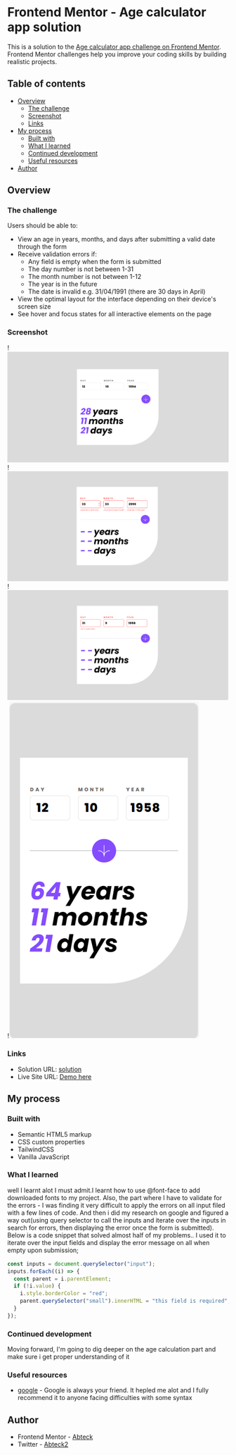 # Frontend Mentor - Age calculator app solution

This is a solution to the [Age calculator app challenge on Frontend Mentor](https://www.frontendmentor.io/challenges/age-calculator-app-dF9DFFpj-Q). Frontend Mentor challenges help you improve your coding skills by building realistic projects.

## Table of contents

- [Overview](#overview)
  - [The challenge](#the-challenge)
  - [Screenshot](#screenshot)
  - [Links](#links)
- [My process](#my-process)
  - [Built with](#built-with)
  - [What I learned](#what-i-learned)
  - [Continued development](#continued-development)
  - [Useful resources](#useful-resources)
- [Author](#author)

## Overview

### The challenge

Users should be able to:

- View an age in years, months, and days after submitting a valid date through the form
- Receive validation errors if:
  - Any field is empty when the form is submitted
  - The day number is not between 1-31
  - The month number is not between 1-12
  - The year is in the future
  - The date is invalid e.g. 31/04/1991 (there are 30 days in April)
- View the optimal layout for the interface depending on their device's screen size
- See hover and focus states for all interactive elements on the page

### Screenshot

!<img src="./public/images/age-calc-completed.png" alt ="desktop completed state">
!<img src="./public/images/age-calc-desktop-error.png" alt ="desktop error">
!<img src="./public/images/age-calc-desktop-whole-error.png" alt ="desktop whole error">
!<img src="./public/images/age-calc-mobile-design.png" alt ="mobile design">

### Links

- Solution URL: [solution](https://www.frontendmentor.io/solutions/newsletter-signup-form-with-success-message-using-tailwindcss-js-BtYiU79SwD)
- Live Site URL: [Demo here](https://age-calculator-abteck.vercel.app/)

## My process

### Built with

- Semantic HTML5 markup
- CSS custom properties
- TailwindCSS
- Vanilla JavaScript

### What I learned

well I learnt alot I must admit.I learnt how to use @font-face to add downloaded fonts to my project.
Also, the part where I have to validate for the errors - I was finding it very difficult to apply the errors on all input filed with a few lines of code. And then i did my research on google and figured a way out(using query selector to call the inputs and iterate over the inputs in search for errors, then displaying the error once the form is submitted).
Below is a code snippet that solved almost half of my problems.. I used it to iterate over the input fields and display the error message on all when empty upon submission;

```js
const inputs = document.querySelector("input");
inputs.forEach((i) => {
  const parent = i.parentElement;
  if (!i.value) {
    i.style.borderColor = "red";
    parent.querySelector("small").innerHTML = "this field is required";
  }
});
```

### Continued development

Moving forward, I'm going to dig deeper on the age calculation part and make sure i get proper understanding of it

### Useful resources

- [google](https://www.google.com) - Google is always your friend. It hepled me alot and I fully recommend it to anyone facing difficulties with some syntax

## Author

- Frontend Mentor - [Abteck](https://www.frontendmentor.io/profile/abteck)
- Twitter - [Abteck2](https://www.twitter.com/abteck2)
